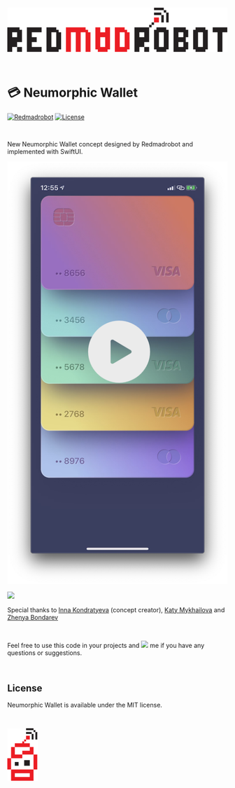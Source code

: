 [![Redmadrobot](https://github.com/RedMadRobot/NeumorphicWallet/blob/master/header.svg)](http://redmadrobot.com)

<br />

#  💳 Neumorphic Wallet
[![Redmadrobot](https://img.shields.io/badge/made%20by%20robots-for%20humans-EB5440.svg)](https://github.com/RedMadRobot) [![License](https://img.shields.io/badge/license-MIT-green.svg)](https://github.com/RedMadRobot/NeumorphicWallet/blob/master/LICENSE)

<br />

New Neumorphic Wallet concept designed by Redmadrobot and implemented with SwiftUI.

[![Watch the video](https://github.com/RedMadRobot/NeumorphicWallet/blob/master/preview-1.png)](https://youtu.be/0rzUMX92Z84)

<img src="https://github.com/RedMadRobot/NeumorphicWallet/blob/master/preview.gif" width="400" />

<br />

Special thanks to [Inna Kondratyeva](https://www.facebook.com/koninner) (concept creator), [Katy Mykhailova](https://www.facebook.com/katymykhailova) and [Zhenya Bondarev](https://www.facebook.com/bondarev.eu)

<br />


Feel free to use this code in your projects and [![](https://img.shields.io/twitter/url/http/shields.io.svg?style=social)](https://twitter.com/Firmach) me if you have any questions or suggestions.

<br />

## License

Neumorphic Wallet is available under the MIT license.

<br />

[![Redmadrobot](https://github.com/RedMadRobot/NeumorphicWallet/blob/master/robot.svg)](http://redmadrobot.com)
